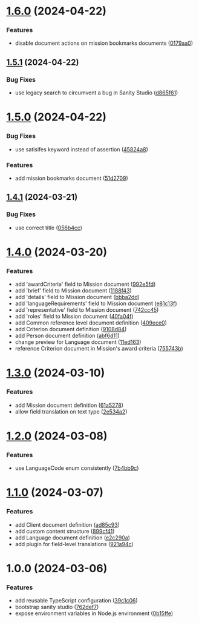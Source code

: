 # [1.6.0](https://github.com/aldra-consulting/sanity-studio-web/compare/1.5.1...1.6.0) (2024-04-22)


### Features

* disable document actions on mission bookmarks documents ([0179aa0](https://github.com/aldra-consulting/sanity-studio-web/commit/0179aa0c283bdcbd9416c3f13d3ab064f9fb5fe8))

## [1.5.1](https://github.com/aldra-consulting/sanity-studio-web/compare/1.5.0...1.5.1) (2024-04-22)


### Bug Fixes

* use legacy search to circumvent a bug in Sanity Studio ([d865f61](https://github.com/aldra-consulting/sanity-studio-web/commit/d865f610b8bff0b66cb2a9c7ee920d8868547f03))

# [1.5.0](https://github.com/aldra-consulting/sanity-studio-web/compare/1.4.1...1.5.0) (2024-04-22)


### Bug Fixes

* use satisifes keyword instead of assertion ([45824a8](https://github.com/aldra-consulting/sanity-studio-web/commit/45824a81f016cec0904b5d9d1085b4ca790881b9))


### Features

* add mission bookmarks document ([51d2709](https://github.com/aldra-consulting/sanity-studio-web/commit/51d270956d2eb613f17eab22525be5d42a7191e5))

## [1.4.1](https://github.com/aldra-consulting/sanity-studio-web/compare/1.4.0...1.4.1) (2024-03-21)


### Bug Fixes

* use correct title ([056b4cc](https://github.com/aldra-consulting/sanity-studio-web/commit/056b4cccd038120af5f73fe221fe372c3fc2bffc))

# [1.4.0](https://github.com/aldra-consulting/sanity-studio-web/compare/1.3.0...1.4.0) (2024-03-20)


### Features

* add 'awardCriteria' field to Mission document ([992e5fd](https://github.com/aldra-consulting/sanity-studio-web/commit/992e5fd1c7903e223fe8a30e310c6d20191bd65d))
* add 'brief' field to Mission document ([1188f43](https://github.com/aldra-consulting/sanity-studio-web/commit/1188f437c80ee0bc2711bdcea1c8d84a19789c5f))
* add 'details' field to Mission document ([bbba2dd](https://github.com/aldra-consulting/sanity-studio-web/commit/bbba2dde6edcda69b89a553569697debf0e4e481))
* add 'languageRequirements' field to Mission document ([e81c13f](https://github.com/aldra-consulting/sanity-studio-web/commit/e81c13ff9d11e4c8238b43010fd3490b84ecc0cc))
* add 'representative' field to Mission document ([742cc45](https://github.com/aldra-consulting/sanity-studio-web/commit/742cc45009574fb6ec90593a8510286c5a11a0b3))
* add 'roles' field to Mission document ([40fa04f](https://github.com/aldra-consulting/sanity-studio-web/commit/40fa04f4b080315eed8c6d63574c5d56a3cd53c5))
* add Common reference level document definition ([409ece0](https://github.com/aldra-consulting/sanity-studio-web/commit/409ece0fcbd8493ddd1c13d4bf116a9e473edff8))
* add Criterion document definition ([9108d84](https://github.com/aldra-consulting/sanity-studio-web/commit/9108d84537178b0d04bc6b02065f9ba36dce88a1))
* add Person document definition ([abf6d11](https://github.com/aldra-consulting/sanity-studio-web/commit/abf6d11563abf1937fab02ffec16117b3eae3f64))
* change preview for Language document ([11ed163](https://github.com/aldra-consulting/sanity-studio-web/commit/11ed163306ae0b3adb724fef67d4129ce143ca01))
* reference Criterion document in Mission's award criteria ([755743b](https://github.com/aldra-consulting/sanity-studio-web/commit/755743b7798a36d163900cb1f9c4ae37f983762f))

# [1.3.0](https://github.com/aldra-consulting/sanity-studio-web/compare/1.2.0...1.3.0) (2024-03-10)


### Features

* add Mission document definition ([61a5278](https://github.com/aldra-consulting/sanity-studio-web/commit/61a5278f5f983210bec5f3e133c45bdea645c8c8))
* allow field translation on text type ([2e534a2](https://github.com/aldra-consulting/sanity-studio-web/commit/2e534a29fb3acbf641babaaf7e3275dba6a4edfe))

# [1.2.0](https://github.com/aldra-consulting/sanity-studio-web/compare/1.1.0...1.2.0) (2024-03-08)


### Features

* use LanguageCode enum consistently ([7b4bb9c](https://github.com/aldra-consulting/sanity-studio-web/commit/7b4bb9ca897081ee9272d1c4671f68f7a57db555))

# [1.1.0](https://github.com/aldra-consulting/sanity-studio-web/compare/1.0.0...1.1.0) (2024-03-07)


### Features

* add Client document definition ([ad85c93](https://github.com/aldra-consulting/sanity-studio-web/commit/ad85c9358503e893a088c05201438a720aa217b2))
* add custom content structure ([899cf41](https://github.com/aldra-consulting/sanity-studio-web/commit/899cf4156adbb4770f93af5c31e51a93a9eb3b2e))
* add Language document definition ([e2c290a](https://github.com/aldra-consulting/sanity-studio-web/commit/e2c290a22695b2ede8b24480aa73dfe5dfae3d44))
* add plugin for field-level translations ([921a94c](https://github.com/aldra-consulting/sanity-studio-web/commit/921a94c593f586c70c481f3c7140bd0a6a0d6683))

# 1.0.0 (2024-03-06)


### Features

* add reusable TypeScript configuration ([39c1c06](https://github.com/aldra-consulting/sanity-studio-web/commit/39c1c066e75143501b5c6840ce002543337b1001))
* bootstrap sanity studio ([762def7](https://github.com/aldra-consulting/sanity-studio-web/commit/762def7537bad8b428653dcecfa1990f121448e1))
* expose environment variables in Node.js environment ([0b15ffe](https://github.com/aldra-consulting/sanity-studio-web/commit/0b15ffeffaebb2bd4498ddde289c108a19bac03c))
